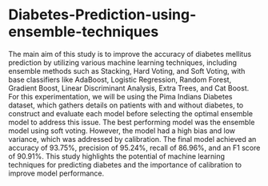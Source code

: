 # Diabetes-Prediction-using-ensemble-techniques

The main aim of this study is to improve the accuracy of diabetes mellitus prediction by utilizing 
various machine learning techniques, including ensemble methods such as Stacking, Hard Voting, 
and Soft Voting, with base classifiers like AdaBoost, Logistic Regression, Random Forest, 
Gradient Boost, Linear Discriminant Analysis, Extra Trees, and Cat Boost. For this 
experimentation, we will be using the Pima Indians Diabetes dataset, which gathers details on 
patients with and without diabetes, to construct and evaluate each model before selecting the 
optimal ensemble model to address this issue. The best performing model was the ensemble model 
using soft voting. However, the model had a high bias and low variance, which was addressed by 
calibration. The final model achieved an accuracy of 93.75%, precision of 95.24%, recall of 
86.96%, and an F1 score of 90.91%. This study highlights the potential of machine learning 
techniques for predicting diabetes and the importance of calibration to improve model 
performance.
